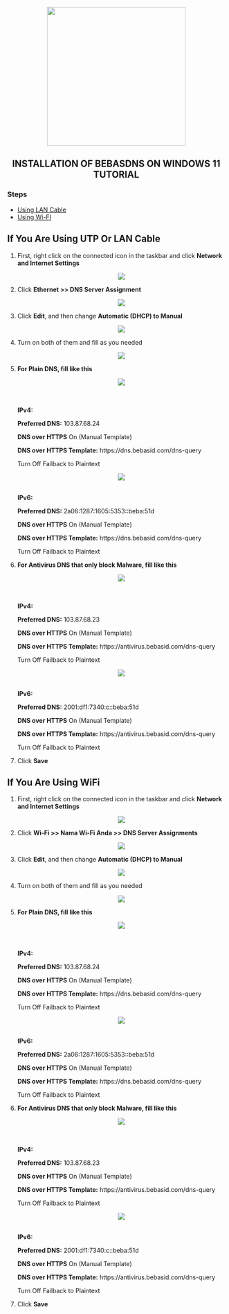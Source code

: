 <p align="center">
  <img src="https://github.com/bebasid/bebasdns/assets/115700386/831c4e54-7b65-4dfa-b434-5b9ea97fe391" width="320px"><br>
</p>

<h2 align="center">INSTALLATION OF BEBASDNS ON WINDOWS 11 TUTORIAL</h2>

### Steps
-  [Using LAN Cable](#if-you-are-using-utp-or-lan-cable)
-  [Using Wi-FI](#if-you-are-using-wifi)

## If You Are Using UTP Or LAN Cable
1. First, right click on the connected icon in the taskbar and click  **Network and Internet Settings**

   <p align="center">
     <img src="https://github.com/bebasid/bebasdns/assets/115700386/86d88203-6de3-434c-aac2-c096936d77f3">
   </p>

2. Click **Ethernet >> DNS Server Assignment**
 
   <p align="center">
     <img src="https://github.com/bebasid/bebasdns/assets/115700386/508c254b-90c0-4c8d-9648-9488209ff387">
   </p>

3. Click **Edit**, and then change **Automatic (DHCP) to Manual**
 
   <p align="center">
     <img src="https://github.com/bebasid/bebasdns/assets/115700386/aba9fc2f-4cfc-457d-82b1-0f5eeb33d26b">
   </p>

4. Turn on both of them and fill as you needed
 
   <p align="center">
     <img src="https://github.com/bebasid/bebasdns/assets/115700386/edb2970e-d3d3-4e6e-aae0-64d302cea45e">
   </p>

5. **For Plain DNS, fill like this**
 
   <p align="center">
     <img src="https://github.com/bebasid/bebasdns/assets/115700386/68d99f92-1083-4a5e-8d56-7578e2496187">
   </p>
   
   <br><br><b>IPv4:</b>
   <p align="center">
     <p><b>Preferred DNS:</b> 103.87.68.24</p>
     <p><b>DNS over HTTPS</b> On (Manual Template)</p>
     <p><b>DNS over HTTPS Template:</b> https://dns.bebasid.com/dns-query</p>
     <p>Turn Off Failback to Plaintext</p>
   </p>

   <p align="center">
     <img src="https://github.com/bebasid/bebasdns/assets/115700386/ba14635f-0aae-4b7a-bee7-83871b1b6596">
   </p>

   <br><b>IPv6:</b>
   <p align="center">
     <p><b>Preferred DNS:</b> 2a06:1287:1605:5353::beba:51d</p>
     <p><b>DNS over HTTPS</b> On (Manual Template)</p>
     <p><b>DNS over HTTPS Template:</b> https://dns.bebasid.com/dns-query</p>
     <p>Turn Off Failback to Plaintext</p>
   </p>

6. **For Antivirus DNS that only block Malware, fill like this**
 
   <p align="center">
     <img src="https://github.com/bebasid/bebasdns/assets/115700386/596e7a00-b537-4d03-a4a2-1ab17f31d23d">
   </p>

   <br><br><b>IPv4:</b>
   <p align="center">
     <p><b>Preferred DNS:</b> 103.87.68.23</p>
     <p><b>DNS over HTTPS</b> On (Manual Template)</p>
     <p><b>DNS over HTTPS Template:</b> https://antivirus.bebasid.com/dns-query</p>
     <p>Turn Off Failback to Plaintext</p>
   </p>

   <p align="center">
     <img src="https://github.com/bebasid/bebasdns/assets/115700386/aa7b07b7-bfc6-4e28-8684-b03d238b5538">
   </p>

   <br><b>IPv6:</b>
   <p align="center">
     <p><b>Preferred DNS:</b> 2001:df1:7340:c::beba:51d</p>
     <p><b>DNS over HTTPS</b> On (Manual Template)</p>
     <p><b>DNS over HTTPS Template:</b> https://antivirus.bebasid.com/dns-query</p>
     <p>Turn Off Failback to Plaintext</p>
   </p>

7. Click **Save**


## If You Are Using WiFi
1. First, right click on the connected icon in the taskbar and click  **Network and Internet Settings**

   <p align="center">
     <img src="https://github.com/bebasid/bebasdns/assets/115700386/953b2e07-a62b-4820-8574-2c0f37ac0ed9">
   </p>

2. Click **Wi-Fi >> Nama Wi-Fi Anda >> DNS Server Assignments**
 
   <p align="center">
     <img src="https://github.com/bebasid/bebasdns/assets/115700386/508c254b-90c0-4c8d-9648-9488209ff387">
   </p>

3. Click **Edit**, and then change **Automatic (DHCP) to Manual**
 
   <p align="center">
     <img src="https://github.com/bebasid/bebasdns/assets/115700386/aba9fc2f-4cfc-457d-82b1-0f5eeb33d26b">
   </p>

4. Turn on both of them and fill as you needed
 
   <p align="center">
     <img src="https://github.com/bebasid/bebasdns/assets/115700386/edb2970e-d3d3-4e6e-aae0-64d302cea45e">
   </p>

5. **For Plain DNS, fill like this**
 
   <p align="center">
     <img src="https://github.com/bebasid/bebasdns/assets/115700386/68d99f92-1083-4a5e-8d56-7578e2496187">
   </p>
   
   <br><br><b>IPv4:</b>
   <p align="center">
     <p><b>Preferred DNS:</b> 103.87.68.24</p>
     <p><b>DNS over HTTPS</b> On (Manual Template)</p>
     <p><b>DNS over HTTPS Template:</b> https://dns.bebasid.com/dns-query</p>
     <p>Turn Off Failback to Plaintext</p>
   </p>

   <p align="center">
     <img src="https://github.com/bebasid/bebasdns/assets/115700386/ba14635f-0aae-4b7a-bee7-83871b1b6596">
   </p>

   <br><b>IPv6:</b>
   <p align="center">
     <p><b>Preferred DNS:</b> 2a06:1287:1605:5353::beba:51d</p>
     <p><b>DNS over HTTPS</b> On (Manual Template)</p>
     <p><b>DNS over HTTPS Template:</b> https://dns.bebasid.com/dns-query</p>
     <p>Turn Off Failback to Plaintext</p>
   </p>

6. **For Antivirus DNS that only block Malware, fill like this**
 
   <p align="center">
     <img src="https://github.com/bebasid/bebasdns/assets/115700386/596e7a00-b537-4d03-a4a2-1ab17f31d23d">
   </p>

   <br><br><b>IPv4:</b>
   <p align="center">
     <p><b>Preferred DNS:</b> 103.87.68.23</p>
     <p><b>DNS over HTTPS</b> On (Manual Template)</p>
     <p><b>DNS over HTTPS Template:</b> https://antivirus.bebasid.com/dns-query</p>
     <p>Turn Off Failback to Plaintext</p>
   </p>

   <p align="center">
     <img src="https://github.com/bebasid/bebasdns/assets/115700386/aa7b07b7-bfc6-4e28-8684-b03d238b5538">
   </p>

   <br><b>IPv6:</b>
   <p align="center">
     <p><b>Preferred DNS:</b> 2001:df1:7340:c::beba:51d</p>
     <p><b>DNS over HTTPS</b> On (Manual Template)</p>
     <p><b>DNS over HTTPS Template:</b> https://antivirus.bebasid.com/dns-query</p>
     <p>Turn Off Failback to Plaintext</p>
   </p>

7. Click **Save**

